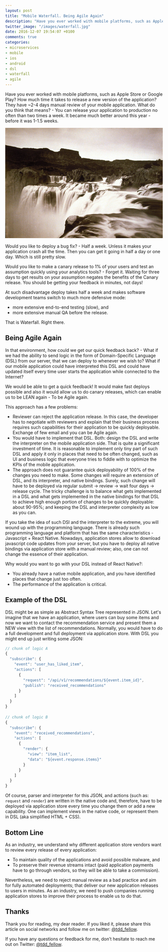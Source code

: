 ```yaml
---
layout: post
title: "Mobile Waterfall. Being Agile Again"
description: "Have you ever worked with mobile platforms, such as Apple Store or Google Play? How much time it takes to release a new version of the application? They have ~2-4 days manual review of your mobile application. What do you think that means? - You can release your application to production no often than two times a week..."
twitter_image: "/images/waterfall.jpg"
date: 2016-12-07 19:54:07 +0100
comments: true
categories:
- microservices
- mobile
- ios
- android
- dsl
- waterfall
- agile
---
```


Have you ever worked with mobile platforms, such as Apple Store or Google Play? How much time it takes to release a new version of the application? They have ~2-4 days manual review of your mobile application. What do you think that means? - You can release your application to production no often than two times a week. It became much better around this year - before it was 1-1.5 weeks.

![waterfall](/images/waterfall.jpg)

<!-- more -->

Would you like to deploy a bug fix? - Half a week. Unless it makes your application crash all the time. Then you can get it going in half a day or one day. Which is still pretty slow.

Would you like to make a canary release to 1% of your users and test an assumption quickly using your analytics tools? - Forget it. Waiting for three days to get results on your assumption negates the benefits of the Canary release. You should be getting your feedback in minutes, not days!

At such disadvantage deploy takes half a week and makes software development teams switch to much more defensive mode:

- more extensive end-to-end testing (slow), and
- more extensive manual QA before the release.

That is Waterfall. Right there.

## Being Agile Again

In that environment, how could we get our quick feedback back? - What if we had the ability to send logic in the form of Domain-Specific Language (DSL) from our server, that we can deploy to whenever we wish to? What if our mobile application could have interpreted this DSL and could have updated itself every time user starts the application while connected to the Internet?

We would be able to get a quick feedback! It would make fast deploys possible and also it would allow us to do canary releases, which can enable us to be LEAN again - To be Agile again.

This approach has a few problems:

- Reviewer can reject the application release. In this case, the developer has to negotiate with reviewers and explain that their business process requires such capabilities for their application to be quickly deployable. Exchange of few email and you can be Agile again.
- You would have to implement that DSL. Both: design the DSL and write the interpreter on the mobile application side. That is quite a significant investment of time. It is reasonable to implement only tiny part of such DSL and apply it only in places that need to be often changed, such as UI and business logic that everyone tries to fiddle with to optimize the KPIs of the mobile application.
- The approach does not guarantee quick deployability of 100% of the changes you need to make. Some changes will require an extension of DSL, and its interpreter, and native bindings. Surely, such change will have to be deployed via regular submit -> review -> wait four days -> release cycle. The tricky challenge is to balance what gets implemented in a DSL and what gets implemented in the native bindings for that DSL to achieve high enough portion of changes to be quickly deployable: about 90-95%; and keeping
the DSL and interpreter complexity as low as you can.

If you take the idea of such DSl and the interpreter to the extreme, you will wound up with the programming language. There is already such programming language and platform that has the same characteristics - Javascript + React Native. Nowadays, application stores allow to download javascript code updates from your server, but you have to deploy all native bindings via application store with a manual review; also, one can not change the essence of their application.

Why would you want to go with your DSL instead of React Native?:

- You already have a native mobile application, and you have identified places that change just too often.
- The performance of the application is critical.

## Example of the DSL

DSL might be as simple as Abstract Syntax Tree represented in JSON. Let's imagine that we have an application, where users can buy some items and now we want to contact the recommendation service and present them a NEW view with the list of recommendations. Normally, you would have to do a full development and full deployment via application store. With DSL you might end up just writing some JSON:

```javascript
// chunk of logic A
{
  "subscribe": {
    "event": "user_has_liked_item",
    "actions": [
      {
        "request": "/api/v1/recommendations/${event.item_id}",
        "publish": "received_recommendations"
      }
    ]
  }
}

// chunk of logic B
{
  "subscribe": {
    "event": "received_recommendations",
    "actions": [
      {
        "render": {
          "view": "item_list",
          "data": "${event.response.items}"
        }
      }
    ]
  }
}
```

Of course, parser and interpreter for this JSON, and actions (such as: `request` and `render`) are written in the native code and, therefore, have to be deployed via application store every time you change them or add a new capability. One can implement views in the native code, or represent them in DSL (aka simplified HTML + CSS).

## Bottom Line

As an industry, we understand why different application store vendors want to review every release of every application:

- To maintain quality of the applications and avoid possible malware, and
- To preserve their revenue streams intact (paid application payments have to go through vendors, so they will be able to take a commission).

Nevertheless, we need to reject manual review as a bad practice and aim for fully automated deployments; that deliver our new application releases to users in minutes. As an industry, we need to push companies running application stores to improve their process to enable us to do that.

## Thanks

Thank you for reading, my dear reader. If you liked it, please share this article on social networks and follow me on twitter: [@tdd_fellow](https://twitter.com/tdd_fellow).

If you have any questions or feedback for me, don’t hesitate to reach me out on Twitter: [@tdd_fellow](https://twitter.com/tdd_fellow).
